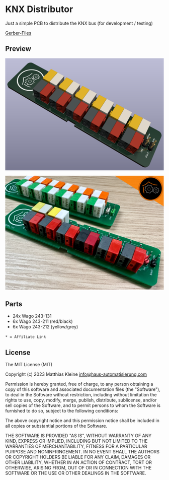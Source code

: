 # KNX Distributor

Just a simple PCB to distribute the KNX bus (for development / testing)

[Gerber-Files](https://github.com/klein0r/pcb-knx-distributor/releases)

## Preview

![PCB Preview](https://raw.githubusercontent.com/klein0r/pcb-knx-distributor/master/preview.png)

![PCB Photo](https://raw.githubusercontent.com/klein0r/pcb-knx-distributor/master/previewReal.jpg)

## Parts

- 24x Wago 243-131
- 6x Wago 243-211 (red/black)
- 6x Wago 243-212 (yellow/grey)

```* = Affiliate Link```

## License

The MIT License (MIT)

Copyright (c) 2023 Matthias Kleine <info@haus-automatisierung.com>

Permission is hereby granted, free of charge, to any person obtaining a copy
of this software and associated documentation files (the "Software"), to deal
in the Software without restriction, including without limitation the rights
to use, copy, modify, merge, publish, distribute, sublicense, and/or sell
copies of the Software, and to permit persons to whom the Software is
furnished to do so, subject to the following conditions:

The above copyright notice and this permission notice shall be included in
all copies or substantial portions of the Software.

THE SOFTWARE IS PROVIDED "AS IS", WITHOUT WARRANTY OF ANY KIND, EXPRESS OR
IMPLIED, INCLUDING BUT NOT LIMITED TO THE WARRANTIES OF MERCHANTABILITY,
FITNESS FOR A PARTICULAR PURPOSE AND NONINFRINGEMENT. IN NO EVENT SHALL THE
AUTHORS OR COPYRIGHT HOLDERS BE LIABLE FOR ANY CLAIM, DAMAGES OR OTHER
LIABILITY, WHETHER IN AN ACTION OF CONTRACT, TORT OR OTHERWISE, ARISING FROM,
OUT OF OR IN CONNECTION WITH THE SOFTWARE OR THE USE OR OTHER DEALINGS IN
THE SOFTWARE.
